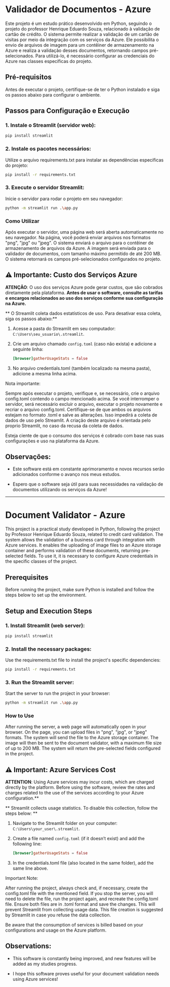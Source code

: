 # Validador de Documentos - Azure

Este projeto é um estudo prático desenvolvido em Python, seguindo o projeto do professor Henrique Eduardo Souza, relacionado à validação de cartão de crédito. O sistema permite realizar a validação de um cartão de visitas por meio da integração com os serviços da Azure. Ele possibilita o envio de arquivos de imagem para um contêiner de armazenamento na Azure e realiza a validação desses documentos, retornando campos pré-selecionados. Para utilizá-lo, é necessário configurar as credenciais do Azure nas classes específicas do projeto.

## Pré-requisitos

Antes de executar o projeto, certifique-se de ter o Python instalado e siga os passos abaixo para configurar o ambiente.

## Passos para Configuração e Execução

### 1. Instale o Streamlit (servidor web):

```bash
pip install streamlit
```

### 2. Instale os pacotes necessários:

Utilize o arquivo requirements.txt para instalar as dependências específicas do projeto:

```bash
pip install -r requirements.txt
```

### 3. Execute o servidor Streamlit:

Inicie o servidor para rodar o projeto em seu navegador:

```bash
python -m streamlit run .\app.py
```

### Como Utilizar

Após executar o servidor, uma página web será aberta automaticamente no seu navegador.
Na página, você poderá enviar arquivos nos formatos "png", "jpg" ou "jpeg".
O sistema enviará o arquivo para o contêiner de armazenamento de arquivos da Azure.
A imagem será enviada para o validador de documentos, com tamanho máximo permitido de até 200 MB.
O sistema retornará os campos pré-selecionados configurados no projeto.

## ⚠️ **Importante**: Custo dos Serviços Azure

**ATENÇÃO**: O uso dos serviços Azure pode gerar custos, que são cobrados diretamente pela plataforma. **Antes de usar o software, consulte as tarifas e encargos relacionados ao uso dos serviços conforme sua configuração na Azure.**

** O Streamlit coleta dados estatísticos de uso. Para desativar essa coleta, siga os passos abaixo:**

1. Acesse a pasta do Streamlit em seu computador: `C:\Users\seu_usuario\.streamlit`.

2. Crie um arquivo chamado `config.toml` (caso não exista) e adicione a seguinte linha:

   ```toml
   [browser]gatherUsageStats = false
   
3. No arquivo credentials.toml (também localizado na mesma pasta), adicione a mesma linha acima.

Nota importante:

Sempre após executar o projeto, verifique e, se necessário, crie o arquivo config.toml contendo o campo mencionado acima.
Se você interromper o servidor, será necessário excluir o arquivo, executar o projeto novamente e recriar o arquivo config.toml.
Certifique-se de que ambos os arquivos estejam no formato .toml e salve as alterações. Isso impedirá a coleta de dados de uso pelo Streamlit.
A criação deste arquivo é orientada pelo proprio Streamlit, no caso da recusa da coleta de dados.

Esteja ciente de que o consumo dos serviços é cobrado com base nas suas configurações e uso na plataforma da Azure.

## Observações:

- Este software está em constante aprimoramento e novos recursos serão adicionados conforme o avanço nos meus estudos.

- Espero que o software seja útil para suas necessidades na validação de documentos utilizando os serviços da Azure!

***

# Document Validator - Azure

This project is a practical study developed in Python, following the project by Professor Henrique Eduardo Souza, related to credit card validation. The system allows the validation of a business card through integration with Azure services. It enables the uploading of image files to an Azure storage container and performs validation of these documents, returning pre-selected fields. To use it, it is necessary to configure Azure credentials in the specific classes of the project.

## Prerequisites

Before running the project, make sure Python is installed and follow the steps below to set up the environment.

## Setup and Execution Steps

### 1. Install Streamlit (web server):

```bash
pip install streamlit
```

### 2. Install the necessary packages:

Use the requirements.txt file to install the project's specific dependencies:

```bash
pip install -r requirements.txt
```

### 3. Run the Streamlit server:

Start the server to run the project in your browser:

```bash
python -m streamlit run .\app.py
```

### How to Use

After running the server, a web page will automatically open in your browser. On the page, you can upload files in "png", "jpg", or "jpeg" formats. The system will send the file to the Azure storage container. The image will then be sent to the document validator, with a maximum file size of up to 200 MB. The system will return the pre-selected fields configured in the project.

## ⚠️ **Important**: Azure Services Cost

**ATTENTION**: Using Azure services may incur costs, which are charged directly by the platform. Before using the software, review the rates and charges related to the use of the services according to your Azure configuration.**

** Streamlit collects usage statistics. To disable this collection, follow the steps below: **

1. Navigate to the Streamlit folder on your computer: `C:\Users\your_user\.streamlit`.

2. Create a file named `config.toml`  (if it doesn’t exist) and add the following line:

   ```toml
   [browser]gatherUsageStats = false
   
3. In the credentials.toml file (also located in the same folder), add the same line above.

Important Note:

After running the project, always check and, if necessary, create the config.toml file with the mentioned field. If you stop the server, you will need to delete the file, run the project again, and recreate the config.toml file. Ensure both files are in .toml format and save the changes. This will prevent Streamlit from collecting usage data. This file creation is suggested by Streamlit in case you refuse the data collection.

Be aware that the consumption of services is billed based on your configurations and usage on the Azure platform.

## Observations:

- This software is constantly being improved, and new features will be added as my studies progress.

- I hope this software proves useful for your document validation needs using Azure services!


